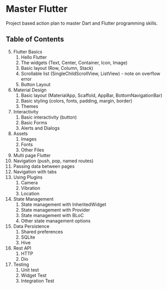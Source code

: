 # Master Flutter

Project based action plan to master Dart and Flutter programming skills.

## Table of Contents

5. Flutter Basics
   1. Hello Flutter
   2. The widgets (Text, Center, Container, Icon, Image)
   3. Basic layout (Row, Column, Stack)
   4. Scrollable list (SingleChildScrollView, ListView) - note on overflow error
   5. Button Layout
6. Material Design
   1. Basic layout (MaterialApp, Scaffold, AppBar, BottomNavigationBar)
   2. Basic styling (colors, fonts, padding, margin, border)
   3. Themes
7. Interactivity
   1. Basic interactivity (button)
   2. Basic Forms
   3. Alerts and Dialogs
8. Assets
   1. Images
   2. Fonts
   3. Other Files
9.  Multi page Flutter
   1. Navigation (push, pop, named routes)
   2. Passing data between pages
   3. Navigation with tabs
10. Using Plugins
    1.  Camera
    2.  Vibration
    3.  Location
11. State Management
    1.  State management with InheritedWidget
    2.  State management with Provider
    3.  State management with BLoC
    4.  Other state management options
12. Data Persistence
    1.  Shared preferences
    2.  SQLite
    3.  Hive
13. Rest API
    1.  HTTP
    2.  Dio
14. Testing
    1.  Unit test
    2.  Widget Test
    3.  Integration Test
